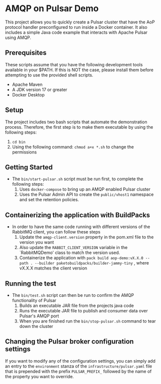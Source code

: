 # AMQP on Pulsar Demo

This project allows you to quickly create a Pulsar cluster that have the AoP protocol handler preconfigured
to run inside a Docker container. It also includes a simple Java code example that interacts with Apache Pulsar 
using AMQP.

## Prerequisites 

These scripts assume that you have the following development tools available in your $PATH. If this is NOT the 
case, please install them before attempting to use the provided shell scripts.

- Apache Maven
- A JDK version 17 or greater
- Docker Desktop

## Setup
The project includes two bash scripts that automate the demonstration process. Therefore, the first step is to make 
them executable by using the following steps:
  1. `cd bin`
  2. Using the following command: `chmod a+x *.sh` to change the permissions

## Getting Started
- The `bin/start-pulsar.sh` script must be run first, to complete the following steps:
  1. Uses `docker-compose` to bring up an AMQP enabled Pulsar cluster 
  2. Uses the Pulsar Admin API to create the `public/vhost1` namespace and set the retention policies.

## Containerizing the application with BuildPacks
- In order to have the same code running with different versions of the RabbitMQ client, you can follow these steps
  1. Update the `amqp-client.version` property in the pom.xml file to the version you want
  2. Also update the `RABBIT_CLIENT_VERSION` variable in the `RabbitMQDemo' class to match the version used.
  3. Containerize the application with `pack build aop-demo:vX.X.0 --path . --builder paketobuildpacks/builder-jammy-tiny` , where vX.X.X matches the client version

## Running the test    
- The `bin/test.sh` script can then be run to confirm the AMQP functionality of Pulsar
  1. Builds an executable JAR file from the projects java code
  2. Runs the executable JAR file to publish and consumer data over Pulsar's AMQP port
  3. When you are finished run the `bin/stop-pulsar.sh` command to tear down the cluster

## Changing the Pulsar broker configuration settings
If you want to modify any of the configuration settings, you can simply add an entry to the `environment` stanza 
of the `infrastructure/pulsar.yaml` file that is prepended with the prefix `PULSAR_PREFIX_` followed by the name 
of the property you want to override.


